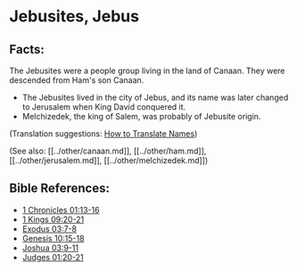 # Jebusites, Jebus #

## Facts: ##

The Jebusites were a people group living in the land of Canaan. They were descended from Ham's son Canaan.

* The Jebusites lived in the city of Jebus, and its name was later changed to Jerusalem when King David conquered it.
* Melchizedek, the king of Salem, was probably of Jebusite origin.

(Translation suggestions: [How to Translate Names](en/ta-vol1/translate/man/translate-names))

(See also: [[../other/canaan.md]], [[../other/ham.md]], [[../other/jerusalem.md]], [[../other/melchizedek.md]])

## Bible References: ##

* [1 Chronicles 01:13-16](en/tn/1ch/help/01/13)
* [1 Kings 09:20-21](en/tn/1ki/help/09/20)
* [Exodus 03:7-8](en/tn/exo/help/03/07)
* [Genesis 10:15-18](en/tn/gen/help/10/15)
* [Joshua 03:9-11](en/tn/jos/help/03/09)
* [Judges 01:20-21](en/tn/jdg/help/01/20)